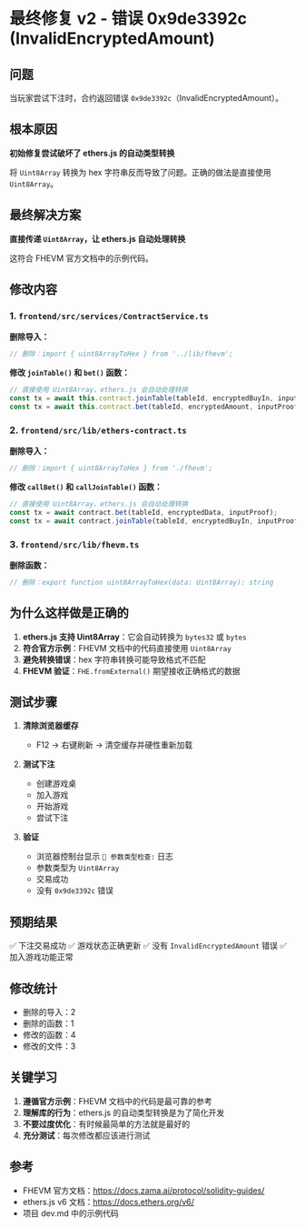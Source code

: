 # 最终修复 v2 - 错误 0x9de3392c (InvalidEncryptedAmount)

## 问题

当玩家尝试下注时，合约返回错误 `0x9de3392c`（InvalidEncryptedAmount）。

## 根本原因

**初始修复尝试破坏了 ethers.js 的自动类型转换**

将 `Uint8Array` 转换为 hex 字符串反而导致了问题。正确的做法是直接使用 `Uint8Array`。

## 最终解决方案

**直接传递 `Uint8Array`，让 ethers.js 自动处理转换**

这符合 FHEVM 官方文档中的示例代码。

## 修改内容

### 1. `frontend/src/services/ContractService.ts`

**删除导入：**
```typescript
// 删除：import { uint8ArrayToHex } from '../lib/fhevm';
```

**修改 `joinTable()` 和 `bet()` 函数：**
```typescript
// 直接使用 Uint8Array，ethers.js 会自动处理转换
const tx = await this.contract.joinTable(tableId, encryptedBuyIn, inputProof);
const tx = await this.contract.bet(tableId, encryptedAmount, inputProof);
```

### 2. `frontend/src/lib/ethers-contract.ts`

**删除导入：**
```typescript
// 删除：import { uint8ArrayToHex } from './fhevm';
```

**修改 `callBet()` 和 `callJoinTable()` 函数：**
```typescript
// 直接使用 Uint8Array，ethers.js 会自动处理转换
const tx = await contract.bet(tableId, encryptedData, inputProof);
const tx = await contract.joinTable(tableId, encryptedBuyIn, inputProof);
```

### 3. `frontend/src/lib/fhevm.ts`

**删除函数：**
```typescript
// 删除：export function uint8ArrayToHex(data: Uint8Array): string
```

## 为什么这样做是正确的

1. **ethers.js 支持 Uint8Array**：它会自动转换为 `bytes32` 或 `bytes`
2. **符合官方示例**：FHEVM 文档中的代码直接使用 `Uint8Array`
3. **避免转换错误**：hex 字符串转换可能导致格式不匹配
4. **FHEVM 验证**：`FHE.fromExternal()` 期望接收正确格式的数据

## 测试步骤

1. **清除浏览器缓存**
   - F12 → 右键刷新 → 清空缓存并硬性重新加载

2. **测试下注**
   - 创建游戏桌
   - 加入游戏
   - 开始游戏
   - 尝试下注

3. **验证**
   - 浏览器控制台显示 `🔄 参数类型检查:` 日志
   - 参数类型为 `Uint8Array`
   - 交易成功
   - 没有 `0x9de3392c` 错误

## 预期结果

✅ 下注交易成功
✅ 游戏状态正确更新
✅ 没有 `InvalidEncryptedAmount` 错误
✅ 加入游戏功能正常

## 修改统计

- 删除的导入：2
- 删除的函数：1
- 修改的函数：4
- 修改的文件：3

## 关键学习

1. **遵循官方示例**：FHEVM 文档中的代码是最可靠的参考
2. **理解库的行为**：ethers.js 的自动类型转换是为了简化开发
3. **不要过度优化**：有时候最简单的方法就是最好的
4. **充分测试**：每次修改都应该进行测试

## 参考

- FHEVM 官方文档：https://docs.zama.ai/protocol/solidity-guides/
- ethers.js v6 文档：https://docs.ethers.org/v6/
- 项目 dev.md 中的示例代码

